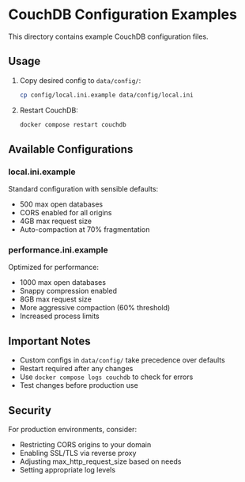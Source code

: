# CouchDB Configuration Examples

This directory contains example CouchDB configuration files.

## Usage

1. Copy desired config to `data/config/`:
   ```bash
   cp config/local.ini.example data/config/local.ini
   ```

2. Restart CouchDB:
   ```bash
   docker compose restart couchdb
   ```

## Available Configurations

### local.ini.example
Standard configuration with sensible defaults:
- 500 max open databases
- CORS enabled for all origins
- 4GB max request size
- Auto-compaction at 70% fragmentation

### performance.ini.example
Optimized for performance:
- 1000 max open databases
- Snappy compression enabled
- 8GB max request size
- More aggressive compaction (60% threshold)
- Increased process limits

## Important Notes

- Custom configs in `data/config/` take precedence over defaults
- Restart required after any changes
- Use `docker compose logs couchdb` to check for errors
- Test changes before production use

## Security

For production environments, consider:
- Restricting CORS origins to your domain
- Enabling SSL/TLS via reverse proxy
- Adjusting max_http_request_size based on needs
- Setting appropriate log levels
